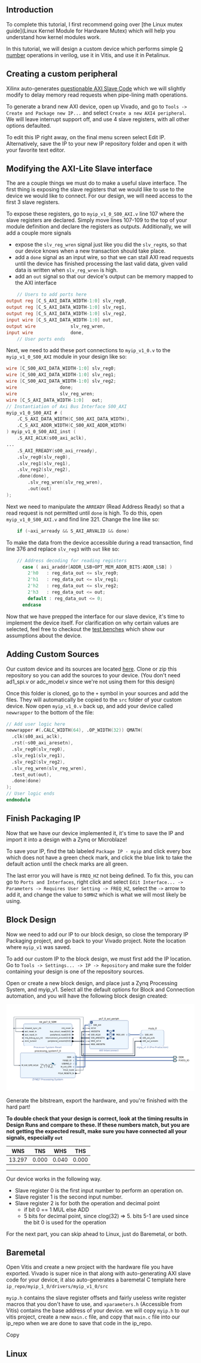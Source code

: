 ## Introduction

To complete this tutorial, I first recommend going over [the Linux mutex guide](Linux Kernel Module for Hardware Mutex) which will help you understand how kernel modules work.

In this tutorial, we will design a custom device which performs simple [Q number](https://en.wikipedia.org/wiki/Q_(number_format)#Math_operations) operations in verilog, use it in Vitis, and use it in Petalinux.

## Creating a custom peripheral

Xilinx auto-generates [questionable AXI Slave Code](https://support.xilinx.com/s/question/0D52E00006hpXPLSA2/custom-axilite-slave-ip-causing-microblaze-to-stall?language=en_US) which we will slightly modify to delay memory read requests when pipe-lining math operations.

To generate a brand new AXI device, open up Vivado, and go to `Tools -> Create and Package new IP...` and select `Create a new AXI4 peripheral`. We will leave interrupt support off, and use 4 slave registers, with all other options defaulted. 

To edit this IP right away, on the final menu screen select Edit IP. Alternatively, save the IP to your new IP repository folder and open it with your favorite text editor.

## Modifying the AXI-Lite Slave interface

The are a couple things we must do to make a useful slave interface. The first thing is exposing the slave registers that we would like to use to the device we would like to connect. For our design, we will need access to the first 3 slave registers.

To expose these registers, go to `myip_v1_0_S00_AXI.v` line 107 where the slave registers are declared. Simply move lines 107-109 to the top of your module definition and declare the registers as outputs.
Additionally, we will add a couple more signals

- expose the `slv_reg_wren` signal just like you did the `slv_regX`s, so that our device knows when a new transaction should take place.
- add a `done` signal as an input wire, so that we can stall AXI read requests until the device has finished processing the last valid data, given valid data is written when `slv_reg_wren` is high.
- add an `out` signal so that our device's output can be memory mapped to the AXI interface

```verilog
	// Users to add ports here
output reg [C_S_AXI_DATA_WIDTH-1:0]	slv_reg0,
output reg [C_S_AXI_DATA_WIDTH-1:0]	slv_reg1,
output reg [C_S_AXI_DATA_WIDTH-1:0]	slv_reg2,
input wire [C_S_AXI_DATA_WIDTH-1:0]	out,
output wire				slv_reg_wren,
input wire				done,
	// User ports ends
```

Next, we need to add these port connections to `myip_v1_0.v` to the `myip_v1_0_S00_AXI` module in your design like so:

```verilog
wire [C_S00_AXI_DATA_WIDTH-1:0]	slv_reg0;
wire [C_S00_AXI_DATA_WIDTH-1:0]	slv_reg1;
wire [C_S00_AXI_DATA_WIDTH-1:0]	slv_reg2;
wire				done;
wire				slv_reg_wren;
wire [C_S_AXI_DATA_WIDTH-1:0]	out;
// Instantiation of Axi Bus Interface S00_AXI
myip_v1_0_S00_AXI # ( 
	.C_S_AXI_DATA_WIDTH(C_S00_AXI_DATA_WIDTH),
	.C_S_AXI_ADDR_WIDTH(C_S00_AXI_ADDR_WIDTH)
) myip_v1_0_S00_AXI_inst (
	.S_AXI_ACLK(s00_axi_aclk),
...
	.S_AXI_RREADY(s00_axi_rready),
	.slv_reg0(slv_reg0),
	.slv_reg1(slv_reg1),
	.slv_reg2(slv_reg2),
	.done(done),
        .slv_reg_wren(slv_reg_wren),
        .out(out)
);
```
Next we need to manipulate the `ARREADY` (Read Address Ready) so that a read request is not permitted until `done` is high. To do this, open `myip_v1_0_S00_AXI.v` and find line 321. Change the line like so:
```verilog
	if (~axi_arready && S_AXI_ARVALID && done)
```
To make the data from the device accessible during a read transaction, find line 376 and replace `slv_reg3` with `out` like so:
```verilog
	// Address decoding for reading registers
      case ( axi_araddr[ADDR_LSB+OPT_MEM_ADDR_BITS:ADDR_LSB] )
        2'h0   : reg_data_out <= slv_reg0;
        2'h1   : reg_data_out <= slv_reg1;
        2'h2   : reg_data_out <= slv_reg2;
        2'h3   : reg_data_out <= out;
        default : reg_data_out <= 0;
      endcase

```

Now that we have prepped the interface for our slave device, it's time to implement the device itself. For clarification on why certain values are selected, feel free to checkout the [test benches](https://gitlab.ssec.wisc.edu/nextgenshis/ip_repo/-/tree/7ecf3d40a2f17755066bba3afc805959aaadd06d/qnumbers_1_0/bench) which show our assumptions about the device.

## Adding Custom Sources

Our custom device and its sources are located [here](https://gitlab.ssec.wisc.edu/nextgenshis/ip_repo/-/tree/d8388cf8eef4b2454a21fe5c050455e68f28dc91/qnumbers_1_0/src). Clone or zip this repository so you can add the sources to your device. (You don't need ad1_spi.v or adc_model.v since we're not using them for this design)

Once this folder is cloned, go to the `+` symbol in your sources and add the files. They will automatically be copied to the `src` folder of your custom device. Now open `myip_v1_0.v` back up, and add your device called `newwrapper` to the bottom of the file:

```verilog
// Add user logic here
newwrapper #(.CALC_WIDTH(64), .OP_WIDTH(32)) QMATH(
  .clk(s00_axi_aclk),
  .rst(~s00_axi_aresetn),
  .slv_reg0(slv_reg0),
  .slv_reg1(slv_reg1),
  .slv_reg2(slv_reg2),
  .slv_reg_wren(slv_reg_wren),
  .test_out(out),
  .done(done)
);
// User logic ends
endmodule
```
## Finish Packaging IP

Now that we have our device implemented it, it's time to save the IP and import it into a design with a Zynq or Microblaze! 

To save your IP, find the tab labeled `Package IP - myip` and click every box which does not have a green check mark, and click the blue link to take the default action until the check marks are all green.

The last error you will have is `FREQ_HZ` not being defined. To fix this, you can go to `Ports and Interfaces`, right click and select `Edit Interface... -> Parameters -> Requires User Setting -> FREQ_HZ`, select the `->` arrow to add it, and change the value to `50MHZ` which is what we will most likely be using.

## Block Design

Now we need to add our IP to our block design, so close the temporary IP Packaging project, and go back to your Vivado project. Note the location where `myip_v1` was saved.

To add our custom IP to the block design, we must first add the IP location. Go to `Tools -> Settings... -> IP -> Repository` and make sure the folder containing your design is one of the repository sources.

Open or create a new block design, and place just a Zynq Processing System, and myip_v1. Select all the default options for Block and Connection automation, and you will have the following block design created:

![image](uploads/bff490c4d31781193989f7cc341bf27e/image.png)

Generate the bitstream, export the hardware, and you're finished with the hard part!

**To double check that your design is correct, look at the timing results in Design Runs and compare to these. If these numbers match, but you are not getting the expected result, make sure you have connected all your signals, especially `out`**

|  WNS   |  TNS   |  WHS   |  THS   | 
| ------ | ------ | ------ | ------ |
| 13.297 | 0.000  |  0.040 |  0.000 |

---

Our device works in the following way.
- Slave register 0 is the first input number to perform an operation on.
- Slave register 1 is the second input number.
- Slave register 2 is for both the operation and decimal point
  - if bit 0 == 1 MUL else ADD
  - 5 bits for decimal point, since clog(32) => 5. bits 5-1 are used since the bit 0 is used for the operation

For the next part, you can skip ahead to Linux, just do Baremetal, or both.

## Baremetal

Open Vitis and create a new project with the hardware file you have exported. Vivado is super nice in that along with auto-generating AXI slave code for your device, it also auto-generates a baremetal C template here `ip_repo/myip_1_0/drivers/myip_v1_0/src`

`myip.h` contains the slave register offsets and fairly useless write register macros that you don't have to use, and `xparameters.h` (Accessible from Vitis) contains the base address of your device. we will copy `myip.h` to our vitis project, create a new `main.c` file, and copy that `main.c` file into our ip_repo when we are done to save that code in the ip_repo. 

Copy 

## Linux

